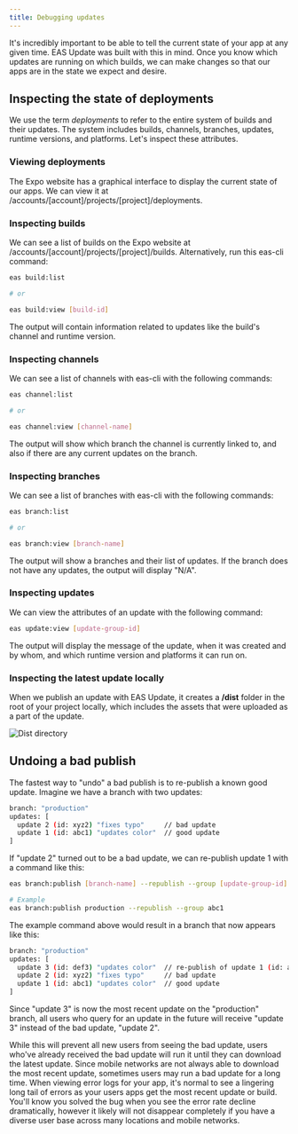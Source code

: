 ```yaml
---
title: Debugging updates
---
```


It's incredibly important to be able to tell the current state of your app at any given time. EAS Update was built with this in mind. Once you know which updates are running on which builds, we can make changes so that our apps are in the state we expect and desire.

## Inspecting the state of deployments

We use the term _deployments_ to refer to the entire system of builds and their updates. The system includes builds, channels, branches, updates, runtime versions, and platforms. Let's inspect these attributes.

### Viewing deployments

The Expo website has a graphical interface to display the current state of our apps. We can view it at /accounts/[account]/projects/[project]/deployments.

### Inspecting builds

We can see a list of builds on the Expo website at /accounts/[account]/projects/[project]/builds. Alternatively, run this eas-cli command:

```bash
eas build:list

# or

eas build:view [build-id]
```

The output will contain information related to updates like the build's channel and runtime version.

### Inspecting channels

We can see a list of channels with eas-cli with the following commands:

```bash
eas channel:list

# or

eas channel:view [channel-name]
```

The output will show which branch the channel is currently linked to, and also if there are any current updates on the branch.

### Inspecting branches

We can see a list of branches with eas-cli with the following commands:

```bash
eas branch:list

# or

eas branch:view [branch-name]
```

The output will show a branches and their list of updates. If the branch does not have any updates, the output will display "N/A".

### Inspecting updates

We can view the attributes of an update with the following command:

```bash
eas update:view [update-group-id]
```

The output will display the message of the update, when it was created and by whom, and which runtime version and platforms it can run on.

### Inspecting the latest update locally

When we publish an update with EAS Update, it creates a **/dist** folder in the root of your project locally, which includes the assets that were uploaded as a part of the update.

![Dist directory](/static/images/eas-update/dist.png)

## Undoing a bad publish

The fastest way to "undo" a bad publish is to re-publish a known good update. Imagine we have a branch with two updates:

```bash
branch: "production"
updates: [
  update 2 (id: xyz2) "fixes typo"     // bad update
  update 1 (id: abc1) "updates color"  // good update
]
```

If "update 2" turned out to be a bad update, we can re-publish update 1 with a command like this:

```bash
eas branch:publish [branch-name] --republish --group [update-group-id]

# Example
eas branch:publish production --republish --group abc1
```

The example command above would result in a branch that now appears like this:

```bash
branch: "production"
updates: [
  update 3 (id: def3) "updates color"  // re-publish of update 1 (id: abc1)
  update 2 (id: xyz2) "fixes typo"     // bad update
  update 1 (id: abc1) "updates color"  // good update
]
```

Since "update 3" is now the most recent update on the "production" branch, all users who query for an update in the future will receive "update 3" instead of the bad update, "update 2".

While this will prevent all new users from seeing the bad update, users who've already received the bad update will run it until they can download the latest update. Since mobile networks are not always able to download the most recent update, sometimes users may run a bad update for a long time. When viewing error logs for your app, it's normal to see a lingering long tail of errors as your users apps get the most recent update or build. You'll know you solved the bug when you see the error rate decline dramatically, however it likely will not disappear completely if you have a diverse user base across many locations and mobile networks.

